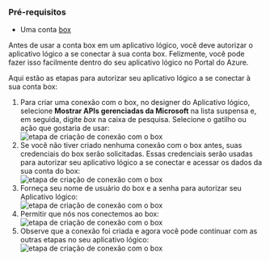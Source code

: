 ### <a name="prerequisites"></a>Pré-requisitos
* Uma conta [box](http://box.com)  

Antes de usar a conta box em um aplicativo lógico, você deve autorizar o aplicativo lógico a se conectar à sua conta box. Felizmente, você pode fazer isso facilmente dentro do seu aplicativo lógico no Portal do Azure.  

Aqui estão as etapas para autorizar seu aplicativo lógico a se conectar à sua conta box:  

1. Para criar uma conexão com o box, no designer do Aplicativo lógico, selecione **Mostrar APIs gerenciadas da Microsoft** na lista suspensa e, em seguida, digite *box* na caixa de pesquisa. Selecione o gatilho ou ação que gostaria de usar:   
   ![etapa de criação de conexão com o box](./media/connectors-create-api-box/box-1.png)  
2. Se você não tiver criado nenhuma conexão com o box antes, suas credenciais do box serão solicitadas. Essas credenciais serão usadas para autorizar seu aplicativo lógico a se conectar e acessar os dados da sua conta do box:  
   ![etapa de criação de conexão com o box](./media/connectors-create-api-box/box-2.png)  
3. Forneça seu nome de usuário do box e a senha para autorizar seu Aplicativo lógico:  
   ![etapa de criação de conexão com o box](./media/connectors-create-api-box/box-3.png)  
4. Permitir que nós nos conectemos ao box:  
   ![etapa de criação de conexão com o box](./media/connectors-create-api-box/box-4.png)  
5. Observe que a conexão foi criada e agora você pode continuar com as outras etapas no seu aplicativo lógico:   
   ![etapa de criação de conexão com o box](./media/connectors-create-api-box/box-5.png)  

